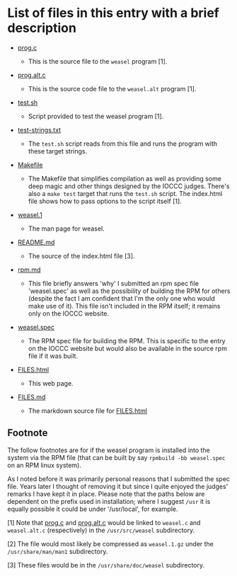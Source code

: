# List of files in this entry with a brief description

- [prog.c](prog.c)
    *   This is the source file to the `weasel` program [1].
- [prog.alt.c](prog.alt.c)
    *	This is the source code file to the `weasel.alt` program [1].
- [test.sh](test.sh)
    *	Script provided to test the weasel program [1].
- [test-strings.txt](test-strings.txt)
    * The `test.sh` script reads from this file and runs the program with these
    target strings.

- [Makefile](Makefile)
    * The Makefile that simplifies compilation as well as providing some deep
    magic and other things designed by the IOCCC judges. There's also a `make
    test` target that runs the `test.sh` script. The index.html file shows how
    to pass options to the script itself [1].
- [weasel.1](weasel.1)
    * The man page for weasel.
- [README.md](README.md)
    * The source of the index.html file [3].
- [rpm.md](rpm.md)
    * This file briefly answers 'why' I submitted an rpm spec file 'weasel.spec'
    as well as the possibility of building the RPM for others (despite the fact
    I am confident that I'm the only one who would make use of it). This file
    isn't included in the RPM itself; it remains only on the IOCCC website.
- [weasel.spec](weasel.spec)
    * The RPM spec file for building the RPM. This is specific to the entry on
    the IOCCC website but would also be available in the source rpm file if it
    was built.
- [FILES.html](FILES.html)
    * This web page.
- [FILES.md](FILES.md)
    * The markdown source file for [FILES.html](FILES.html)



## Footnote

The follow footnotes are for if the weasel program is installed into the
system via the RPM file (that can be built by say `rpmbuild -bb weasel.spec` on
an RPM linux system).

As I noted before it was primarily personal reasons that I submitted the spec
file. Years later I thought of removing it but since I quite enjoyed the judges'
remarks I have kept it in place. Please note that the paths below are dependent
on the prefix used in installation; where I suggest `/usr` it is equally
possible it could be under '/usr/local', for example.

[1]			    Note that [prog.c](prog.c) and
			    [prog.alt.c](prog.alt.c) would be
			    linked to `weasel.c` and `weasel.alt.c`
			    (respectively) in the `/usr/src/weasel`
			    subdirectory.

[2]			    The file would most likely be compressed as
			    `weasel.1.gz` under the `/usr/share/man/man1`
			    subdirectory.

[3]			    These files would be in the `/usr/share/doc/weasel`
			    subdirectory.
